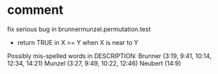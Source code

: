 # comment
fix serious bug in brunnermunzel.permutation.test
* return TRUE in X >= Y when X is near to Y

Possibly mis-spelled words in DESCRIPTION:
  Brunner (3:19, 9:41, 10:14, 12:34, 14:21)
  Munzel (3:27, 9:49, 10:22, 12:46)
  Neubert (14:9)

